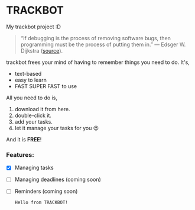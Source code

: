 # TRACKBOT

My trackbot project :D

> “If debugging is the process of removing software bugs, then programming must be the process of putting them in.”
― Edsger W. Dijkstra ([source](https://www.goodreads.com/quotes/1271018-if-debugging-is-the-process-of-removing-software-bugs-then)).

trackbot frees your mind of having to remember things you need to do. It's,
- text-based
- easy to learn
- FAST SUPER FAST to use

All you need to do is,
1. download it from here. 
2. double-click it. 
3. add your tasks. 
4. let it manage your tasks for you 😉

And it is **FREE**!

### Features:

- [x] Managing tasks
- [ ] Managing deadlines (coming soon)
- [ ] Reminders (coming soon)


   ```
   Hello from TRACKBOT!
   ```
